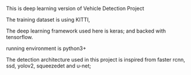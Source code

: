 This is deep learning version of Vehicle Detection Project

The training dataset is using KITTI,

The deep learning framework used here is keras; and backed with tensorflow.

running environment is python3+

The detection architecture used in this project is inspired from faster rcnn, ssd, yolov2, squeezedet and u-net;
